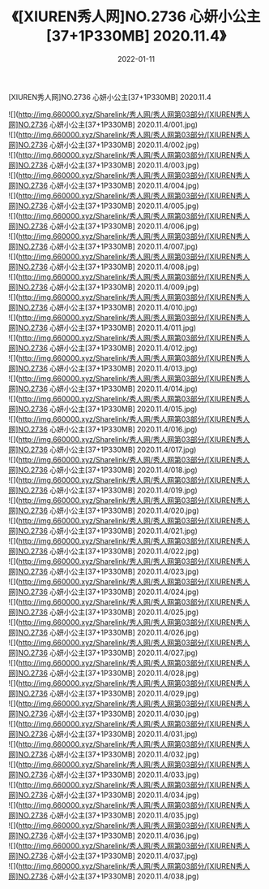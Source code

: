 ﻿---
layout: post
title:  《[XIUREN秀人网]NO.2736 心妍小公主[37+1P330MB] 2020.11.4》
date:   2022-01-11
img: http://img.660000.xyz/Sharelink/秀人网/秀人网第03部分/[XIUREN秀人网]NO.2736 心妍小公主[37+1P330MB] 2020.11.4/000.jpg
categories: [美女, 清纯, 唯美]
---

[XIUREN秀人网]NO.2736 心妍小公主[37+1P330MB] 2020.11.4

 ![](http://img.660000.xyz/Sharelink/秀人网/秀人网第03部分/[XIUREN秀人网]NO.2736 心妍小公主[37+1P330MB] 2020.11.4/001.jpg) <br>![](http://img.660000.xyz/Sharelink/秀人网/秀人网第03部分/[XIUREN秀人网]NO.2736 心妍小公主[37+1P330MB] 2020.11.4/002.jpg) <br>![](http://img.660000.xyz/Sharelink/秀人网/秀人网第03部分/[XIUREN秀人网]NO.2736 心妍小公主[37+1P330MB] 2020.11.4/003.jpg) <br>![](http://img.660000.xyz/Sharelink/秀人网/秀人网第03部分/[XIUREN秀人网]NO.2736 心妍小公主[37+1P330MB] 2020.11.4/004.jpg) <br>![](http://img.660000.xyz/Sharelink/秀人网/秀人网第03部分/[XIUREN秀人网]NO.2736 心妍小公主[37+1P330MB] 2020.11.4/005.jpg) <br>![](http://img.660000.xyz/Sharelink/秀人网/秀人网第03部分/[XIUREN秀人网]NO.2736 心妍小公主[37+1P330MB] 2020.11.4/006.jpg) <br>![](http://img.660000.xyz/Sharelink/秀人网/秀人网第03部分/[XIUREN秀人网]NO.2736 心妍小公主[37+1P330MB] 2020.11.4/007.jpg) <br>![](http://img.660000.xyz/Sharelink/秀人网/秀人网第03部分/[XIUREN秀人网]NO.2736 心妍小公主[37+1P330MB] 2020.11.4/008.jpg) <br>![](http://img.660000.xyz/Sharelink/秀人网/秀人网第03部分/[XIUREN秀人网]NO.2736 心妍小公主[37+1P330MB] 2020.11.4/009.jpg) <br>![](http://img.660000.xyz/Sharelink/秀人网/秀人网第03部分/[XIUREN秀人网]NO.2736 心妍小公主[37+1P330MB] 2020.11.4/010.jpg) <br>![](http://img.660000.xyz/Sharelink/秀人网/秀人网第03部分/[XIUREN秀人网]NO.2736 心妍小公主[37+1P330MB] 2020.11.4/011.jpg) <br>![](http://img.660000.xyz/Sharelink/秀人网/秀人网第03部分/[XIUREN秀人网]NO.2736 心妍小公主[37+1P330MB] 2020.11.4/012.jpg) <br>![](http://img.660000.xyz/Sharelink/秀人网/秀人网第03部分/[XIUREN秀人网]NO.2736 心妍小公主[37+1P330MB] 2020.11.4/013.jpg) <br>![](http://img.660000.xyz/Sharelink/秀人网/秀人网第03部分/[XIUREN秀人网]NO.2736 心妍小公主[37+1P330MB] 2020.11.4/014.jpg) <br>![](http://img.660000.xyz/Sharelink/秀人网/秀人网第03部分/[XIUREN秀人网]NO.2736 心妍小公主[37+1P330MB] 2020.11.4/015.jpg) <br>![](http://img.660000.xyz/Sharelink/秀人网/秀人网第03部分/[XIUREN秀人网]NO.2736 心妍小公主[37+1P330MB] 2020.11.4/016.jpg) <br>![](http://img.660000.xyz/Sharelink/秀人网/秀人网第03部分/[XIUREN秀人网]NO.2736 心妍小公主[37+1P330MB] 2020.11.4/017.jpg) <br>![](http://img.660000.xyz/Sharelink/秀人网/秀人网第03部分/[XIUREN秀人网]NO.2736 心妍小公主[37+1P330MB] 2020.11.4/018.jpg) <br>![](http://img.660000.xyz/Sharelink/秀人网/秀人网第03部分/[XIUREN秀人网]NO.2736 心妍小公主[37+1P330MB] 2020.11.4/019.jpg) <br>![](http://img.660000.xyz/Sharelink/秀人网/秀人网第03部分/[XIUREN秀人网]NO.2736 心妍小公主[37+1P330MB] 2020.11.4/020.jpg) <br>![](http://img.660000.xyz/Sharelink/秀人网/秀人网第03部分/[XIUREN秀人网]NO.2736 心妍小公主[37+1P330MB] 2020.11.4/021.jpg) <br>![](http://img.660000.xyz/Sharelink/秀人网/秀人网第03部分/[XIUREN秀人网]NO.2736 心妍小公主[37+1P330MB] 2020.11.4/022.jpg) <br>![](http://img.660000.xyz/Sharelink/秀人网/秀人网第03部分/[XIUREN秀人网]NO.2736 心妍小公主[37+1P330MB] 2020.11.4/023.jpg) <br>![](http://img.660000.xyz/Sharelink/秀人网/秀人网第03部分/[XIUREN秀人网]NO.2736 心妍小公主[37+1P330MB] 2020.11.4/024.jpg) <br>![](http://img.660000.xyz/Sharelink/秀人网/秀人网第03部分/[XIUREN秀人网]NO.2736 心妍小公主[37+1P330MB] 2020.11.4/025.jpg) <br>![](http://img.660000.xyz/Sharelink/秀人网/秀人网第03部分/[XIUREN秀人网]NO.2736 心妍小公主[37+1P330MB] 2020.11.4/026.jpg) <br>![](http://img.660000.xyz/Sharelink/秀人网/秀人网第03部分/[XIUREN秀人网]NO.2736 心妍小公主[37+1P330MB] 2020.11.4/027.jpg) <br>![](http://img.660000.xyz/Sharelink/秀人网/秀人网第03部分/[XIUREN秀人网]NO.2736 心妍小公主[37+1P330MB] 2020.11.4/028.jpg) <br>![](http://img.660000.xyz/Sharelink/秀人网/秀人网第03部分/[XIUREN秀人网]NO.2736 心妍小公主[37+1P330MB] 2020.11.4/029.jpg) <br>![](http://img.660000.xyz/Sharelink/秀人网/秀人网第03部分/[XIUREN秀人网]NO.2736 心妍小公主[37+1P330MB] 2020.11.4/030.jpg) <br>![](http://img.660000.xyz/Sharelink/秀人网/秀人网第03部分/[XIUREN秀人网]NO.2736 心妍小公主[37+1P330MB] 2020.11.4/031.jpg) <br>![](http://img.660000.xyz/Sharelink/秀人网/秀人网第03部分/[XIUREN秀人网]NO.2736 心妍小公主[37+1P330MB] 2020.11.4/032.jpg) <br>![](http://img.660000.xyz/Sharelink/秀人网/秀人网第03部分/[XIUREN秀人网]NO.2736 心妍小公主[37+1P330MB] 2020.11.4/033.jpg) <br>![](http://img.660000.xyz/Sharelink/秀人网/秀人网第03部分/[XIUREN秀人网]NO.2736 心妍小公主[37+1P330MB] 2020.11.4/034.jpg) <br>![](http://img.660000.xyz/Sharelink/秀人网/秀人网第03部分/[XIUREN秀人网]NO.2736 心妍小公主[37+1P330MB] 2020.11.4/035.jpg) <br>![](http://img.660000.xyz/Sharelink/秀人网/秀人网第03部分/[XIUREN秀人网]NO.2736 心妍小公主[37+1P330MB] 2020.11.4/036.jpg) <br>![](http://img.660000.xyz/Sharelink/秀人网/秀人网第03部分/[XIUREN秀人网]NO.2736 心妍小公主[37+1P330MB] 2020.11.4/037.jpg) <br>![](http://img.660000.xyz/Sharelink/秀人网/秀人网第03部分/[XIUREN秀人网]NO.2736 心妍小公主[37+1P330MB] 2020.11.4/038.jpg) <br>